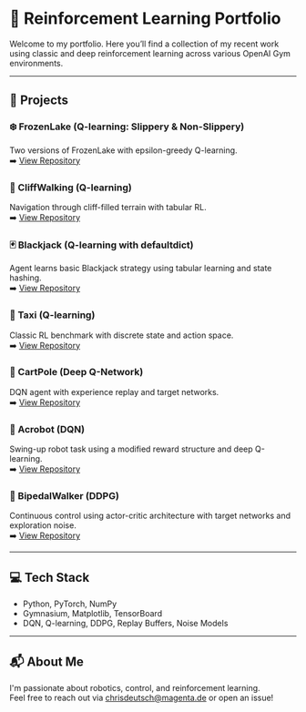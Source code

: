 # 🧠 Reinforcement Learning Portfolio

Welcome to my portfolio. 
Here you’ll find a collection of my recent work using classic and deep reinforcement learning across various OpenAI Gym environments.

---

## 📌 Projects

### ❄️ FrozenLake (Q-learning: Slippery & Non-Slippery)
Two versions of FrozenLake with epsilon-greedy Q-learning.  
➡️ [View Repository](https://github.com/Coreless621/rl-frozenlake)

### 🛫 CliffWalking (Q-learning)
Navigation through cliff-filled terrain with tabular RL.  
➡️ [View Repository](https://github.com/Coreless621/rl-CliffWalking)

### 🃏 Blackjack (Q-learning with defaultdict)
Agent learns basic Blackjack strategy using tabular learning and state hashing.  
➡️ [View Repository](https://github.com/Coreless621/rl-blackjack)

### 🚖 Taxi (Q-learning)
Classic RL benchmark with discrete state and action space.  
➡️ [View Repository](https://github.com/Coreless621/rl-taxi)

### 🎯 CartPole (Deep Q-Network)
DQN agent with experience replay and target networks.  
➡️ [View Repository](https://github.com/Coreless621/rl-CartPole)

### 🤸 Acrobot (DQN)
Swing-up robot task using a modified reward structure and deep Q-learning.  
➡️ [View Repository](https://github.com/Coreless621/rl-Acrobot)

### 🦿 BipedalWalker (DDPG)
Continuous control using actor-critic architecture with target networks and exploration noise.  
➡️ [View Repository](https://github.com/Coreless621/rl-BipedalWalker)

---

## 💻 Tech Stack

- Python, PyTorch, NumPy
- Gymnasium, Matplotlib, TensorBoard
- DQN, Q-learning, DDPG, Replay Buffers, Noise Models

---

## 📬 About Me

I'm passionate about robotics, control, and reinforcement learning.  
Feel free to reach out via chrisdeutsch@magenta.de or open an issue!
